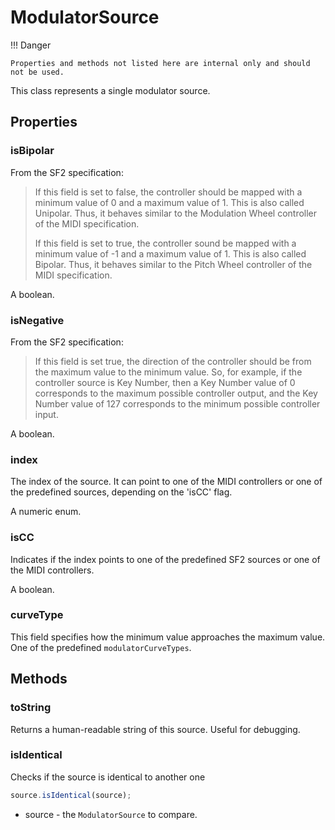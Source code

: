 # ModulatorSource

!!! Danger

    Properties and methods not listed here are internal only and should not be used.


This class represents a single modulator source.

## Properties

### isBipolar

From the SF2 specification:

> If this field is set to false, the controller should be mapped with a minimum value of 0 and a maximum value of 1. This is also
called Unipolar. Thus, it behaves similar to the Modulation Wheel controller of the MIDI specification.
>
> If this field is set to true, the controller sound be mapped with a minimum value of -1 and a maximum value of 1. This is also
called Bipolar. Thus, it behaves similar to the Pitch Wheel controller of the MIDI specification.

A boolean.

### isNegative

From the SF2 specification:

> If this field is set true, the direction of the controller should be from the maximum value to the minimum value. So, for
  example, if the controller source is Key Number, then a Key Number value of 0 corresponds to the maximum possible
  controller output, and the Key Number value of 127 corresponds to the minimum possible controller input.

A boolean.

### index

The index of the source.
It can point to one of the MIDI controllers or one of the predefined sources, depending on the 'isCC' flag.

A numeric enum.

### isCC

Indicates if the index points to one of the predefined SF2 sources or one of the MIDI controllers.

A boolean.

### curveType

This field specifies how the minimum value approaches the maximum value.
One of the predefined `modulatorCurveTypes`.

## Methods

### toString

Returns a human-readable string of this source. Useful for debugging.

### isIdentical

Checks if the source is identical to another one

```ts
source.isIdentical(source);
```

- source - the `ModulatorSource` to compare.
